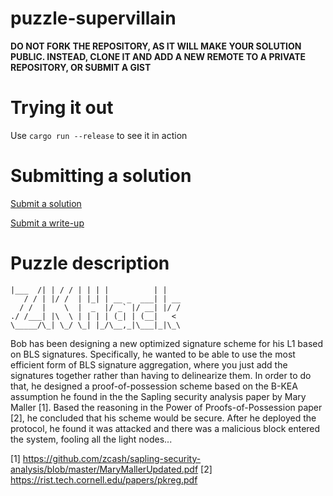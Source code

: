 # puzzle-supervillain

**DO NOT FORK THE REPOSITORY, AS IT WILL MAKE YOUR SOLUTION PUBLIC. INSTEAD, CLONE IT AND ADD A NEW REMOTE TO A PRIVATE REPOSITORY, OR SUBMIT A GIST**

# Trying it out

Use `cargo run --release` to see it in action

# Submitting a solution

[Submit a solution](https://xng1lsio92y.typeform.com/to/qKny5btM)

[Submit a write-up](https://xng1lsio92y.typeform.com/to/jBCFIpGK)

# Puzzle description

    |___  /| | / / | | | |          | |
       / / | |/ /  | |_| | __ _  ___| | __
      / /  |    \  |  _  |/ _` |/ __| |/ /
    ./ /___| |\  \ | | | | (_| | (__|   <
    \_____/\_| \_/ \_| |_/\__,_|\___|_|\_\

Bob has been designing a new optimized signature scheme for his L1 based on BLS signatures. Specifically, he wanted to be able to use the most efficient form of BLS signature aggregation, where you just add the signatures together rather than having to delinearize them. In order to do that, he designed a proof-of-possession scheme based on the B-KEA assumption he found in the the Sapling security analysis paper by Mary Maller [1]. Based the reasoning in the Power of Proofs-of-Possession paper [2], he concluded that his scheme would be secure. After he deployed the protocol, he found it was attacked and there was a malicious block entered the system, fooling all the light nodes...

[1] https://github.com/zcash/sapling-security-analysis/blob/master/MaryMallerUpdated.pdf
[2] https://rist.tech.cornell.edu/papers/pkreg.pdf
